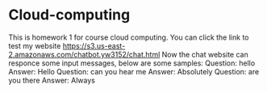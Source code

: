 # Cloud-computing
This is homework 1 for course cloud computing. 
You can click the link to test my website https://s3.us-east-2.amazonaws.com/chatbot.yw3152/chat.html
Now the chat website can responce some input messages, below are some samples:
Question: hello Answer: Hello
Question: can you hear me Answer: Absolutely
Question: are you there Answer: Always
